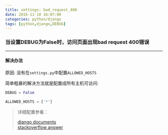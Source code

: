 ```yaml
---
title: settings: bad_request_400
date: 2016-11-10 16:07:00
categories: python/django
tags: [python,django,DEBUG]
---
```

### 当设置DEBUG为False时，访问页面出现bad request 400错误

----

#### 解决办法
原因: 没有在<code>settings.py</code>中配置<code>ALLOWED_HOSTS</code>

简单粗暴的解决方法就是配置成所有主机可访问:
``` python
DEBUG = False

ALLOWED_HOSTS = ['*']
```

> 详细配置参看：
>  
> [django documents](https://docs.djangoproject.com/el/1.10/ref/settings/#allowed-hosts)  
[stackoverflow answer](http://stackoverflow.com/questions/19875789/django-gives-bad-request-400-when-debug-false)
